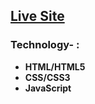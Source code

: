## [Live Site]( https://fancy-slider-demo.netlify.app)


### Technology- :

- **HTML/HTML5**
- **CSS/CSS3**
- **JavaScript**


